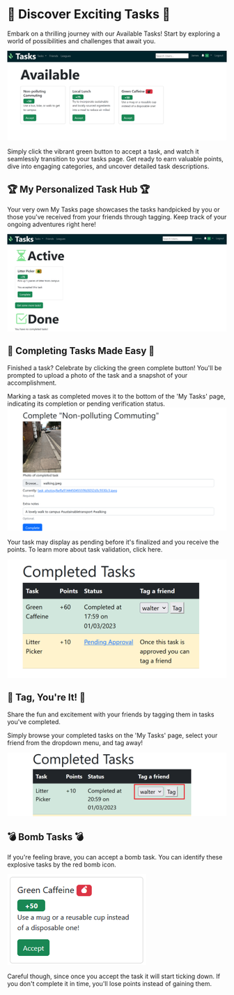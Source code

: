 # 🌟 Discover Exciting Tasks 🌟

Embark on a thrilling journey with our Available Tasks! Start by exploring a world of possibilities and challenges that await you.


![Available tasks picture](./assets/task_available.png)

Simply click the vibrant green button to accept a task, and watch it seamlessly transition to your tasks page. Get ready to earn valuable points, dive into engaging categories, and uncover detailed task descriptions.

## 🏆 My Personalized Task Hub 🏆

Your very own My Tasks page showcases the tasks handpicked by you or those you've received from your friends through tagging. Keep track of your ongoing adventures right here!


![My tasks](./assets/tasks_active.png)


## 🎉 Completing Tasks Made Easy 🎉

Finished a task? Celebrate by clicking the green complete button! You'll be prompted to upload a photo of the task and a snapshot of your accomplishment.


Marking a task as completed moves it to the bottom of the 'My Tasks' page, indicating its completion or pending verification status.
![Completed tasks pictures](./assets/tasks_verify.png)

Your task may display as pending before it's finalized and you receive the points. To learn more about task validation, click here.


![Completed tasks pictures](./assets/tasks_completed.png)
## 🎯 Tag, You're It! 🎯

Share the fun and excitement with your friends by tagging them in tasks you've completed.

Simply browse your completed tasks on the 'My Tasks' page, select your friend from the dropdown menu, and tag away!

![Completed tasks pictures](./assets/tasks_tag.png)

## 💣 Bomb Tasks 💣
If you're feeling brave, you can accept a bomb task. You can identify these explosive tasks by the red bomb icon.

![Completed tasks pictures](./assets/tasks_bomb_available.png)

Careful though, since once you accept the task it will start ticking down. If you don't complete it in time, you'll lose points instead of gaining them.


